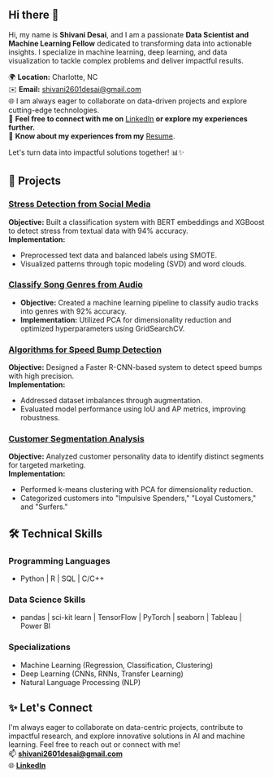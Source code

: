 ## Hi there 👋

Hi, my name is **Shivani Desai**, and I am a passionate **Data Scientist and Machine Learning Fellow** dedicated to transforming data into actionable insights. I specialize in machine learning, deep learning, and data visualization to tackle complex problems and deliver impactful results.  

🌍 **Location:** Charlotte, NC  
✉️ **Email:** shivani2601desai@gmail.com  
🌐 I am always eager to collaborate on data-driven projects and explore cutting-edge technologies.  
🤝 **Feel free to connect with me on** [LinkedIn](https://www.linkedin.com/in/shivanidesai1204/) **or explore my experiences further.**  
📄 **Know about my experiences from my** [Resume](https://github.com/desaishivani).  

Let's turn data into impactful solutions together! 📊✨  

## 🚀 Projects  

### [Stress Detection from Social Media](https://github.com/desaishivani/Stress-Detection-from-Social-Media)  
**Objective:** Built a classification system with BERT embeddings and XGBoost to detect stress from textual data with 94% accuracy.  
**Implementation:**  
- Preprocessed text data and balanced labels using SMOTE.  
- Visualized patterns through topic modeling (SVD) and word clouds.

### [Classify Song Genres from Audio](https://github.com/desaishivani/Classify-Song-Genres-from-Audio-Data)  
- **Objective:** Created a machine learning pipeline to classify audio tracks into genres with 92% accuracy.  
- **Implementation:** Utilized PCA for dimensionality reduction and optimized hyperparameters using GridSearchCV.

### [Algorithms for Speed Bump Detection](https://github.com/desaishivani/Deep-Learning-Project)  
**Objective:** Designed a Faster R-CNN-based system to detect speed bumps with high precision.  
**Implementation:**  
- Addressed dataset imbalances through augmentation.  
- Evaluated model performance using IoU and AP metrics, improving robustness.  

### [Customer Segmentation Analysis](https://github.com/desaishivani/Customer-Segmentation)  
**Objective:** Analyzed customer personality data to identify distinct segments for targeted marketing.  
**Implementation:**  
- Performed k-means clustering with PCA for dimensionality reduction.  
- Categorized customers into "Impulsive Spenders," "Loyal Customers," and "Surfers."  

## 🛠 Technical Skills  

### Programming Languages  
- Python | R | SQL | C/C++  

### Data Science Skills  
- pandas | sci-kit learn | TensorFlow | PyTorch | seaborn | Tableau | Power BI  

### Specializations  
- Machine Learning (Regression, Classification, Clustering)  
- Deep Learning (CNNs, RNNs, Transfer Learning)  
- Natural Language Processing (NLP)  

## ✨ Let's Connect  

I'm always eager to collaborate on data-centric projects, contribute to impactful research, and explore innovative solutions in AI and machine learning. Feel free to reach out or connect with me!  
📫 **[shivani2601desai@gmail.com](mailto:shivani2601desai@gmail.com)**  
🌐 **[LinkedIn](https://linkedin.com/in/shivanidesai1204/)**  
